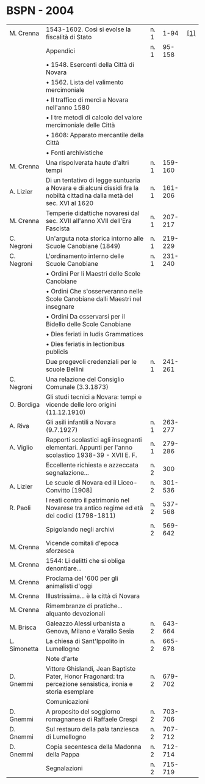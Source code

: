 # BSPN - 2004

<table>
    <tr>
        <td>M. Crenna</td>
        <td>1543-1602. Così si evolse la fiscalità di Stato</td>
        <td>n. 1</td>
        <td>1-94</td>
        <td><a href="https://en.calameo.com/read/004733128d264ebc43b48">[1]</a></td>
    </tr>
    <tr>
        <td></td>
        <td>Appendici</td>
        <td>n. 1</td>
        <td>95-158</td>
        <td></td>
    </tr>
    <tr>
        <td></td>
        <td>• 1548. Esercenti della Città di Novara</td>
        <td></td>
        <td></td>
        <td></td>
    </tr>
    <tr>
        <td></td>
        <td>• 1562. Lista del valimento mercimoniale</td>
        <td></td>
        <td></td>
        <td></td>
    </tr>
    <tr>
        <td></td>
        <td>• Il traffico di merci a Novara nell'anno 1580</td>
        <td></td>
        <td></td>
        <td></td>
    </tr>
    <tr>
        <td></td>
        <td>• I tre metodi di calcolo del valore mercimoniale delle Città</td>
        <td></td>
        <td></td>
        <td></td>
    </tr>
    <tr>
        <td></td>
        <td>• 1608: Apparato mercantile della Città</td>
        <td></td>
        <td></td>
        <td></td>
    </tr>
    <tr>
        <td></td>
        <td>• Fonti archivistiche</td>
        <td></td>
        <td></td>
        <td></td>
    </tr>
    <tr>
        <td>M. Crenna</td>
        <td>Una rispolverata haute d'altri tempi</td>
        <td>n. 1</td>
        <td>159-160</td>
        <td></td>
    </tr>
    <tr>
        <td>A. Lizier</td>
        <td>Di un tentativo di legge suntuaria a Novara e di alcuni dissidi fra la nobiltà cittadina dalla metà
            del sec.
            XVI al 1620
        </td>
        <td>n. 1</td>
        <td>161-206</td>
        <td></td>
    </tr>
    <tr>
        <td>M. Crenna</td>
        <td>Temperie didattiche novaresi dal sec. XVII all'anno XVII dell'Era Fascista</td>
        <td>n. 1</td>
        <td>207-217</td>
        <td></td>
    </tr>
    <tr>
        <td>C. Negroni</td>
        <td>Un'arguta nota storica intorno alle Scuole Canobiane (1849)</td>
        <td>n. 1</td>
        <td>219-229</td>
        <td></td>
    </tr>
    <tr>
        <td>C. Negroni</td>
        <td>L'ordinamento interno delle Scuole Canobiane</td>
        <td>n. 1</td>
        <td>231-240</td>
        <td></td>
    </tr>
    <tr>
        <td></td>
        <td>• Ordini Per li Maestri delle Scole Canobiane</td>
        <td></td>
        <td></td>
        <td></td>
    </tr>
    <tr>
        <td></td>
        <td>• Ordini Che s'osserveranno nelle Scole Canobiane dalli Maestri nel insegnare</td>
        <td></td>
        <td></td>
        <td></td>
    </tr>
    <tr>
        <td></td>
        <td>• Ordini Da osservarsi per il Bidello delle Scole Canobiane</td>
        <td></td>
        <td></td>
        <td></td>
    </tr>
    <tr>
        <td></td>
        <td>• Dies feriati in ludis Grammatices</td>
        <td></td>
        <td></td>
        <td></td>
    </tr>
    <tr>
        <td></td>
        <td>• Dies feriatis in lectionibus publicis</td>
        <td></td>
        <td></td>
        <td></td>
    </tr>
    <tr>
        <td></td>
        <td>Due pregevoli credenziali per le scuole Bellini</td>
        <td>n. 1</td>
        <td>241-261</td>
        <td></td>
    </tr>
    <tr>
        <td>C. Negroni</td>
        <td>Una relazione del Consiglio Comunale (3.3.1873)</td>
        <td></td>
        <td></td>
        <td></td>
    </tr>
    <tr>
        <td>O. Bordiga</td>
        <td>Gli studi tecnici a Novara: tempi e vicende delle loro origini (11.12.1910)</td>
        <td></td>
        <td></td>
        <td></td>
    </tr>
    <tr>
        <td>A. Riva</td>
        <td>Gli asili infantili a Novara (9.7.1927)</td>
        <td>n. 1</td>
        <td>263-277</td>
        <td></td>
    </tr>
    <tr>
        <td>A. Viglio</td>
        <td>Rapporti scolastici agli insegnanti elementari. Appunti per l'anno scolastico 1938-39 - XVII E. F.</td>
        <td>n. 1</td>
        <td>279-286</td>
        <td></td>
    </tr>
    <tr>
        <td></td>
        <td>Eccellente richiesta e azzeccata segnalazione...</td>
        <td>n. 2</td>
        <td>300</td>
        <td></td>
    </tr>
    <tr>
        <td>A. Lizier</td>
        <td>Le scuole di Novara ed il Liceo-Convitto [1908]</td>
        <td>n. 2</td>
        <td>301-536</td>
        <td></td>
    </tr>
    <tr>
        <td>R. Paoli</td>
        <td>I reati contro il patrimonio nel Novarese tra antico regime ed età dei codici (1798-1811)</td>
        <td>n. 2</td>
        <td>537-568</td>
        <td></td>
    </tr>
    <tr>
        <td></td>
        <td>Spigolando negli archivi</td>
        <td>n. 2</td>
        <td>569-642</td>
        <td></td>
    </tr>
    <tr>
        <td>M. Crenna</td>
        <td>Vicende comitali d'epoca sforzesca</td>
        <td></td>
        <td></td>
        <td></td>
    </tr>
    <tr>
        <td>M. Crenna</td>
        <td>1544: Li delitti che si obliga denontiare...</td>
        <td></td>
        <td></td>
        <td></td>
    </tr>
    <tr>
        <td>M. Crenna</td>
        <td>Proclama del '600 per gli animalisti d'oggi</td>
        <td></td>
        <td></td>
        <td></td>
    </tr>
    <tr>
        <td>M. Crenna</td>
        <td>Illustrissima... è la città di Novara</td>
        <td></td>
        <td></td>
        <td></td>
    </tr>
    <tr>
        <td>M. Crenna</td>
        <td>Rimembranze di pratiche... alquanto devozionali</td>
        <td></td>
        <td></td>
        <td></td>
    </tr>
    <tr>
        <td>M. Brisca</td>
        <td>Galeazzo Alessi urbanista a Genova, Milano e Varallo Sesia</td>
        <td>n. 2</td>
        <td>643-664</td>
        <td></td>
    </tr>
    <tr>
        <td>L. Simonetta</td>
        <td>La chiesa di Sant'Ippolito in Lumellogno</td>
        <td>n. 2</td>
        <td>665-678</td>
        <td></td>
    </tr>
    <tr>
        <td></td>
        <td>Note d'arte</td>
        <td></td>
        <td></td>
        <td></td>
    </tr>
    <tr>
        <td>D. Gnemmi</td>
        <td>Vittore Ghislandi, Jean Baptiste Pater, Honor Fragonard: tra percezione sensistica, ironia e storia
            esemplare
        </td>
        <td>n. 2</td>
        <td>679-702</td>
        <td></td>
    </tr>
    <tr>
        <td></td>
        <td>Comunicazioni</td>
        <td></td>
        <td></td>
        <td></td>
    </tr>
    <tr>
        <td>D. Gnemmi</td>
        <td>A proposito del soggiorno romagnanese di Raffaele Crespi</td>
        <td>n. 2</td>
        <td>703-706</td>
        <td></td>
    </tr>
    <tr>
        <td>D. Gnemmi</td>
        <td>Sul restauro della pala tanziesca di Lumellogno</td>
        <td>n. 2</td>
        <td>707-712</td>
        <td></td>
    </tr>
    <tr>
        <td>D. Gnemmi</td>
        <td>Copia secentesca della Madonna della Pappa</td>
        <td>n. 2</td>
        <td>712-714</td>
        <td></td>
    </tr>
    <tr>
        <td></td>
        <td>Segnalazioni</td>
        <td>n. 2</td>
        <td>715-719</td>
        <td></td>
    </tr>
</table>